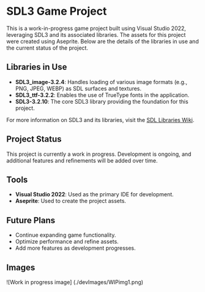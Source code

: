 # SDL3 Game Project

This is a work-in-progress game project built using Visual Studio 2022, leveraging SDL3 and its associated libraries. The assets for this project were created using Aseprite. Below are the details of the libraries in use and the current status of the project.

## Libraries in Use

- **SDL3_image-3.2.4**: Handles loading of various image formats (e.g., PNG, JPEG, WEBP) as SDL surfaces and textures.
- **SDL3_ttf-3.2.2**: Enables the use of TrueType fonts in the application.
- **SDL3-3.2.10**: The core SDL3 library providing the foundation for this project.

For more information on SDL3 and its libraries, visit the [SDL Libraries Wiki](https://wiki.libsdl.org/SDL3/Libraries).

## Project Status

This project is currently a work in progress. Development is ongoing, and additional features and refinements will be added over time.

## Tools

- **Visual Studio 2022**: Used as the primary IDE for development.
- **Aseprite**: Used to create the project assets.

## Future Plans

- Continue expanding game functionality.
- Optimize performance and refine assets.
- Add more features as development progresses.

## Images

![Work in progress image] (./devImages/WIPimg1.png)
